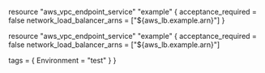 resource "aws_vpc_endpoint_service" "example" {
  acceptance_required        = false
  network_load_balancer_arns = ["${aws_lb.example.arn}"]
}

resource "aws_vpc_endpoint_service" "example" {
  acceptance_required        = false
  network_load_balancer_arns = ["${aws_lb.example.arn}"]

  tags = {
    Environment = "test"
  }
}
